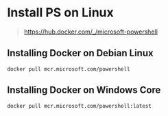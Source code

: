 # Install PS on Linux

>https://hub.docker.com/_/microsoft-powershell
## Installing Docker on Debian Linux
```
docker pull mcr.microsoft.com/powershell
```
## Installing Docker on Windows Core
```
docker pull mcr.microsoft.com/powershell:latest
```